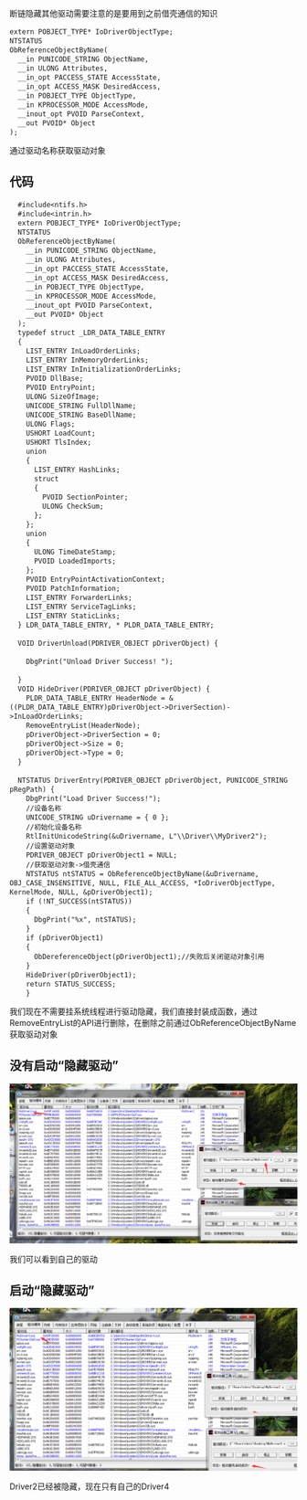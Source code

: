 断链隐藏其他驱动需要注意的是要用到之前借壳通信的知识

    extern POBJECT_TYPE* IoDriverObjectType;
    NTSTATUS
    ObReferenceObjectByName(
      __in PUNICODE_STRING ObjectName,
      __in ULONG Attributes,
      __in_opt PACCESS_STATE AccessState,
      __in_opt ACCESS_MASK DesiredAccess,
      __in POBJECT_TYPE ObjectType,
      __in KPROCESSOR_MODE AccessMode,
      __inout_opt PVOID ParseContext,
      __out PVOID* Object
    );
 
 通过驱动名称获取驱动对象
 
 代码
 ---
 
      #include<ntifs.h>
      #include<intrin.h>
      extern POBJECT_TYPE* IoDriverObjectType;
      NTSTATUS
      ObReferenceObjectByName(
        __in PUNICODE_STRING ObjectName,
        __in ULONG Attributes,
        __in_opt PACCESS_STATE AccessState,
        __in_opt ACCESS_MASK DesiredAccess,
        __in POBJECT_TYPE ObjectType,
        __in KPROCESSOR_MODE AccessMode,
        __inout_opt PVOID ParseContext,
        __out PVOID* Object
      );
      typedef struct _LDR_DATA_TABLE_ENTRY
      {
        LIST_ENTRY InLoadOrderLinks;
        LIST_ENTRY InMemoryOrderLinks;
        LIST_ENTRY InInitializationOrderLinks;
        PVOID DllBase;
        PVOID EntryPoint;
        ULONG SizeOfImage;
        UNICODE_STRING FullDllName;
        UNICODE_STRING BaseDllName;
        ULONG Flags;
        USHORT LoadCount;
        USHORT TlsIndex;
        union
        {
          LIST_ENTRY HashLinks;
          struct
          {
            PVOID SectionPointer;
            ULONG CheckSum;
          };
        };
        union
        {
          ULONG TimeDateStamp;
          PVOID LoadedImports;
        };
        PVOID EntryPointActivationContext;
        PVOID PatchInformation;
        LIST_ENTRY ForwarderLinks;
        LIST_ENTRY ServiceTagLinks;
        LIST_ENTRY StaticLinks;
      } LDR_DATA_TABLE_ENTRY, * PLDR_DATA_TABLE_ENTRY;

      VOID DriverUnload(PDRIVER_OBJECT pDriverObject) {

        DbgPrint("Unload Driver Success! ");

      }
      VOID HideDriver(PDRIVER_OBJECT pDriverObject) {
        PLDR_DATA_TABLE_ENTRY HeaderNode = &((PLDR_DATA_TABLE_ENTRY)pDriverObject->DriverSection)->InLoadOrderLinks;
        RemoveEntryList(HeaderNode); 
        pDriverObject->DriverSection = 0;
        pDriverObject->Size = 0;
        pDriverObject->Type = 0;
      }

      NTSTATUS DriverEntry(PDRIVER_OBJECT pDriverObject, PUNICODE_STRING pRegPath) {
        DbgPrint("Load Driver Success!");
        //设备名称
        UNICODE_STRING uDrivername = { 0 };
        //初始化设备名称
        RtlInitUnicodeString(&uDrivername, L"\\Driver\\MyDriver2");
        //设置驱动对象
        PDRIVER_OBJECT pDriverObject1 = NULL;
        //获取驱动对象->借壳通信
        NTSTATUS ntSTATUS = ObReferenceObjectByName(&uDrivername, OBJ_CASE_INSENSITIVE, NULL, FILE_ALL_ACCESS, *IoDriverObjectType, KernelMode, NULL, &pDriverObject1);
        if (!NT_SUCCESS(ntSTATUS))
        {
          DbgPrint("%x", ntSTATUS);
        }
        if (pDriverObject1)
        {
          ObDereferenceObject(pDriverObject1);//失败后关闭驱动对象引用
        }
        HideDriver(pDriverObject1);
        return STATUS_SUCCESS;
        }

我们现在不需要挂系统线程进行驱动隐藏，我们直接封装成函数，通过RemoveEntryList的API进行删除，在删除之前通过ObReferenceObjectByName获取驱动对象

没有启动“隐藏驱动”
---

![](https://raw.githubusercontent.com/Whitebird0/tuchuang/main/QQ%E6%88%AA%E5%9B%BE20220117010633.png)

我们可以看到自己的驱动

启动“隐藏驱动”
---

![](https://raw.githubusercontent.com/Whitebird0/tuchuang/main/QQ%E6%88%AA%E5%9B%BE20220117010700.png)

Driver2已经被隐藏，现在只有自己的Driver4

